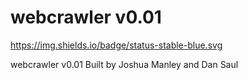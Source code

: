 # webcrawler v0.01

https://img.shields.io/badge/status-stable-blue.svg

webcrawler v0.01 Built by Joshua Manley and Dan Saul

